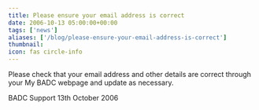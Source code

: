```yaml
---
title: Please ensure your email address is correct
date: 2006-10-13 05:00:00+00:00
tags: ['news']
aliases: ['/blog/please-ensure-your-email-address-is-correct']
thumbnail: 
icon: fas circle-info
---
```

 
 Please check that your email address and other details are correct through your My BADC webpage 
and update as necessary. 

BADC Support
13th October 2006




